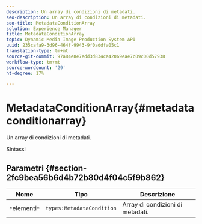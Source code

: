 ```yaml
---
description: Un array di condizioni di metadati.
seo-description: Un array di condizioni di metadati.
seo-title: MetadataConditionArray
solution: Experience Manager
title: MetadataConditionArray
topic: Dynamic Media Image Production System API
uuid: 235cafa9-3d96-464f-9943-9f0addfa05c1
translation-type: tm+mt
source-git-commit: 97a84e8e7edd3d834ca42069eae7c09c00d57938
workflow-type: tm+mt
source-wordcount: '29'
ht-degree: 17%

---
```



# MetadataConditionArray{#metadataconditionarray}

Un array di condizioni di metadati.

Sintassi

## Parametri {#section-2fc9bea56b6d4b72b80d4f04c5f9b862}

| Nome | Tipo | Descrizione |
|---|---|---|
| `*`elementi`*` | `types:MetadataCondition` | Array di condizioni di metadati. |

